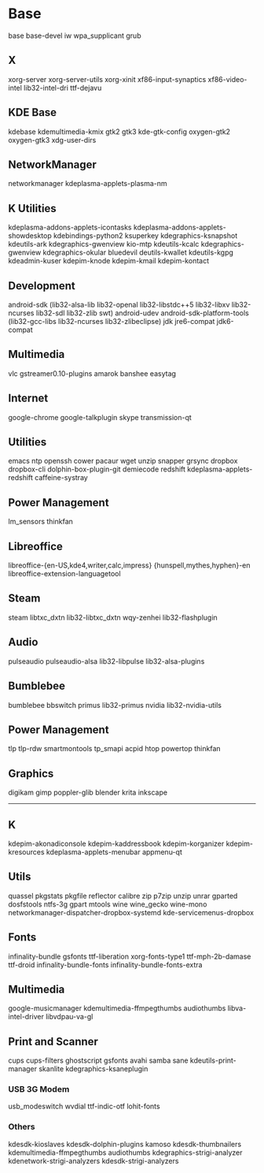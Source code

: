 # Base
base base-devel iw wpa_supplicant grub

## X
xorg-server xorg-server-utils xorg-xinit xf86-input-synaptics xf86-video-intel lib32-intel-dri ttf-dejavu

## KDE Base
kdebase kdemultimedia-kmix gtk2 gtk3 kde-gtk-config oxygen-gtk2 oxygen-gtk3 xdg-user-dirs 

## NetworkManager
networkmanager kdeplasma-applets-plasma-nm

## K Utilities
kdeplasma-addons-applets-icontasks kdeplasma-addons-applets-showdesktop kdebindings-python2 ksuperkey kdegraphics-ksnapshot kdeutils-ark kdegraphics-gwenview kio-mtp kdeutils-kcalc kdegraphics-gwenview kdegraphics-okular bluedevil deutils-kwallet kdeutils-kgpg kdeadmin-kuser kdepim-knode kdepim-kmail kdepim-kontact

## Development
android-sdk (lib32-alsa-lib lib32-openal lib32-libstdc++5 lib32-libxv lib32-ncurses lib32-sdl lib32-zlib swt) android-udev android-sdk-platform-tools (lib32-gcc-libs lib32-ncurses lib32-zlibeclipse) jdk jre6-compat jdk6-compat

## Multimedia
vlc gstreamer0.10-plugins amarok banshee easytag

## Internet
google-chrome google-talkplugin skype transmission-qt

## Utilities
emacs ntp openssh cower pacaur wget unzip snapper grsync dropbox dropbox-cli dolphin-box-plugin-git demiecode redshift kdeplasma-applets-redshift caffeine-systray

## Power Management
lm_sensors thinkfan

## Libreoffice
libreoffice-{en-US,kde4,writer,calc,impress} {hunspell,mythes,hyphen}-en libreoffice-extension-languagetool

## Steam
steam libtxc_dxtn lib32-libtxc_dxtn wqy-zenhei lib32-flashplugin

## Audio
pulseaudio pulseaudio-alsa lib32-libpulse lib32-alsa-plugins

## Bumblebee
bumblebee bbswitch primus lib32-primus nvidia lib32-nvidia-utils

## Power Management
tlp tlp-rdw smartmontools tp_smapi acpid htop powertop thinkfan

## Graphics
digikam gimp poppler-glib blender krita inkscape

-------------------------------------------------------------------------------------

## K
kdepim-akonadiconsole kdepim-kaddressbook kdepim-korganizer kdepim-kresources kdeplasma-applets-menubar appmenu-qt

## Utils

quassel pkgstats pkgfile reflector calibre zip p7zip unzip unrar gparted dosfstools ntfs-3g gpart mtools wine wine_gecko wine-mono networkmanager-dispatcher-dropbox-systemd kde-servicemenus-dropbox

## Fonts
infinality-bundle gsfonts ttf-liberation xorg-fonts-type1 ttf-mph-2b-damase ttf-droid infinality-bundle-fonts infinality-bundle-fonts-extra



## Multimedia 
google-musicmanager kdemultimedia-ffmpegthumbs audiothumbs libva-intel-driver libvdpau-va-gl

## Print and Scanner
cups cups-filters ghostscript gsfonts avahi samba sane kdeutils-print-manager skanlite kdegraphics-ksaneplugin

### USB 3G Modem
usb_modeswitch wvdial ttf-indic-otf lohit-fonts

### Others
kdesdk-kioslaves kdesdk-dolphin-plugins kamoso kdesdk-thumbnailers kdemultimedia-ffmpegthumbs audiothumbs kdegraphics-strigi-analyzer kdenetwork-strigi-analyzers kdesdk-strigi-analyzers

